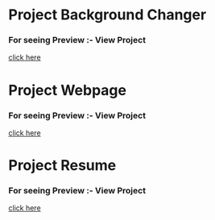# Project Background Changer
### For seeing Preview :- View Project
[click here](http://127.0.0.1:5500/)

# Project Webpage 
### For seeing Preview :- View Project
[click here](http://127.0.0.1:5500/)

# Project Resume
### For seeing Preview :- View Project
[click here](http://127.0.0.1:5500/index.html)

